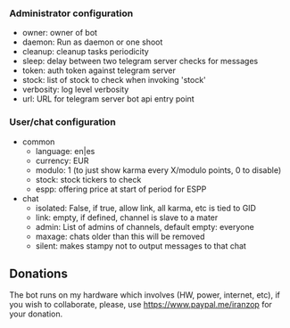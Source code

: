 ### Administrator configuration

- owner: owner of bot
- daemon: Run as daemon or one shoot
- cleanup: cleanup tasks periodicity
- sleep: delay between two telegram server checks for messages
- token: auth token against telegram server
- stock: list of stock to check when invoking 'stock'
- verbosity: log level verbosity
- url: URL for telegram server bot api entry point

### User/chat configuration

- common
    - language: en|es
    - currency: EUR
    - modulo: 1 (to just show karma every X/modulo points, 0 to disable)
    - stock: stock tickers to check
    - espp: offering price at start of period for ESPP
- chat
    - isolated: False, if true, allow link, all karma, etc is tied to GID
    - link: empty, if defined, channel is slave to a mater
    - admin: List of admins of channels, default empty: everyone
    - maxage: chats older than this will be removed
    - silent: makes stampy not to output messages to that chat

## Donations

The bot runs on my hardware which involves (HW, power, internet, etc), if
you wish to collaborate, please, use <https://www.paypal.me/iranzop> for
your donation.
